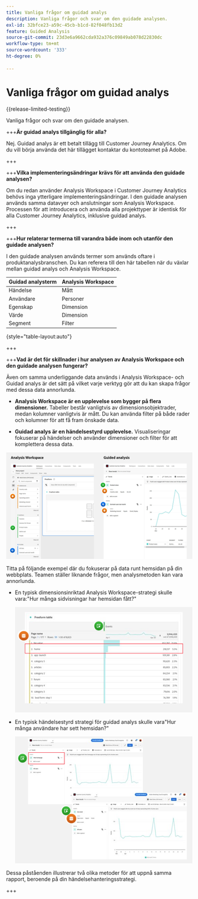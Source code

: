 ```yaml
---
title: Vanliga frågor om guidad analys
description: Vanliga frågor och svar om den guidade analysen.
exl-id: 32bfce23-a59c-45cb-b1cd-82f048fb13d2
feature: Guided Analysis
source-git-commit: 23d3e6a9662cda932a376c09849ab078d22830dc
workflow-type: tm+mt
source-wordcount: '333'
ht-degree: 0%

---
```


# Vanliga frågor om guidad analys

{{release-limited-testing}}

Vanliga frågor och svar om den guidade analysen.

+++**Är guidad analys tillgänglig för alla?**

Nej. Guidad analys är ett betalt tillägg till Customer Journey Analytics. Om du vill börja använda det här tillägget kontaktar du kontoteamet på Adobe.

+++

+++**Vilka implementeringsändringar krävs för att använda den guidade analysen?**

Om du redan använder Analysis Workspace i Customer Journey Analytics behövs inga ytterligare implementeringsändringar. I den guidade analysen används samma datavyer och anslutningar som Analysis Workspace. Processen för att introducera och använda alla projekttyper är identisk för alla Customer Journey Analytics, inklusive guidad analys.

+++

+++**Hur relaterar termerna till varandra både inom och utanför den guidade analysen?**

I den guidade analysen används termer som används oftare i produktanalysbranschen. Du kan referera till den här tabellen när du växlar mellan guidad analys och Analysis Workspace.

| Guidad analysterm | Analysis Workspace |
| --- | --- |
| Händelse | Mått |
| Användare | Personer |
| Egenskap | Dimension |
| Värde | Dimension |
| Segment | Filter |

{style="table-layout:auto"}

+++

+++**Vad är det för skillnader i hur analysen av Analysis Workspace och den guidade analysen fungerar?**

Även om samma underliggande data används i Analysis Workspace- och Guidad analys är det sätt på vilket varje verktyg gör att du kan skapa frågor med dessa data annorlunda.

* **Analysis Workspace är en upplevelse som bygger på flera dimensioner.** Tabeller består vanligtvis av dimensionsobjektrader, medan kolumner vanligtvis är mått. Du kan använda filter på både rader och kolumner för att få fram önskade data.

* **Guidad analys är en händelsestyrd upplevelse.** Visualiseringar fokuserar på händelser och använder dimensioner och filter för att komplettera dessa data.

![Struktur](assets/structure.png)

Titta på följande exempel där du fokuserar på data runt hemsidan på din webbplats. Teamen ställer liknande frågor, men analysmetoden kan vara annorlunda.

* En typisk dimensionsinriktad Analysis Workspace-strategi skulle vara:&quot;Hur många sidvisningar har hemsidan fått?&quot;

  ![Dimension centrerad](assets/dimension-centered.png)

* En typisk händelsestyrd strategi för guidad analys skulle vara&quot;Hur många användare har sett hemsidan?&quot;

  ![Händelsecentrerad](assets/event-centered.png)

Dessa påståenden illustrerar två olika metoder för att uppnå samma rapport, beroende på din händelsehanteringsstrategi.

+++
